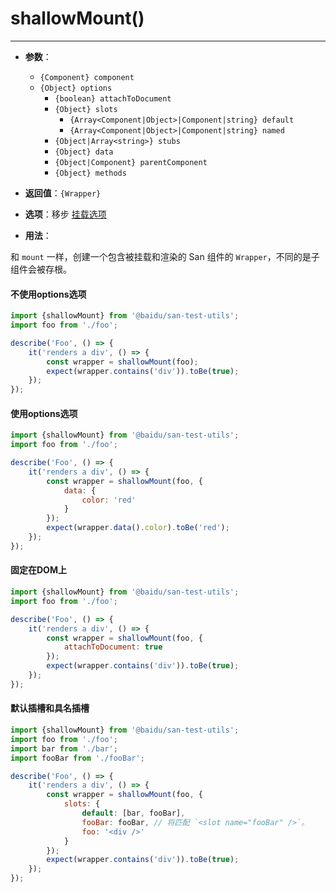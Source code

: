 # shallowMount()
---

* **参数**：

    - `{Component} component`
    - `{Object} options`
        * `{boolean} attachToDocument`
        * `{Object} slots`
            - `{Array<Component|Object>|Component|string} default`
            - `{Array<Component|Object>|Component|string} named`
        * `{Object|Array<string>} stubs`
        * `{Object} data`
        * `{Object|Component} parentComponent`
        * `{Object} methods`

* **返回值**：`{Wrapper}`

* **选项**：移步 [挂载选项](../mountOptions/index.md)

* **用法**：

和 `mount` 一样，创建一个包含被挂载和渲染的 San 组件的 `Wrapper`，不同的是子组件会被存根。

#### 不使用options选项

```js
import {shallowMount} from '@baidu/san-test-utils';
import foo from './foo';

describe('Foo', () => {
    it('renders a div', () => {
        const wrapper = shallowMount(foo);
        expect(wrapper.contains('div')).toBe(true);
    });
});
```

#### 使用options选项

```js
import {shallowMount} from '@baidu/san-test-utils';
import foo from './foo';

describe('Foo', () => {
    it('renders a div', () => {
        const wrapper = shallowMount(foo, {
            data: {
                color: 'red'
            }
        });
        expect(wrapper.data().color).toBe('red');
    });
});
```

#### 固定在DOM上

```js
import {shallowMount} from '@baidu/san-test-utils';
import foo from './foo';

describe('Foo', () => {
    it('renders a div', () => {
        const wrapper = shallowMount(foo, {
            attachToDocument: true
        });
        expect(wrapper.contains('div')).toBe(true);
    });
});
```

#### 默认插槽和具名插槽

```js
import {shallowMount} from '@baidu/san-test-utils';
import foo from './foo';
import bar from './bar';
import fooBar from './fooBar';

describe('Foo', () => {
    it('renders a div', () => {
        const wrapper = shallowMount(foo, {
            slots: {
                default: [bar, fooBar],
                fooBar: fooBar, // 将匹配 `<slot name="fooBar" />`。
                foo: '<div />'
            }
        });
        expect(wrapper.contains('div')).toBe(true);
    });
});
```
